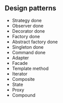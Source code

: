 ## Design patterns

- Strategy done
- Observer done
- Decorator done
- Factory done
- Abstract factory done
- Singleton done
- Command done
- Adapter
- Facade
- Template method
- Iterator
- Composite
- State
- Proxy
- Compound
